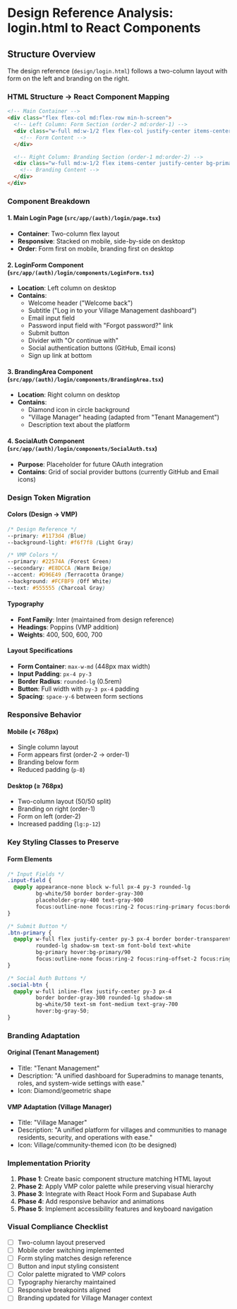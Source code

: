 # Design Reference Analysis: login.html to React Components

## Structure Overview

The design reference (`design/login.html`) follows a two-column layout with form on the left and branding on the right.

### HTML Structure → React Component Mapping

```html
<!-- Main Container -->
<div class="flex flex-col md:flex-row min-h-screen">
  <!-- Left Column: Form Section (order-2 md:order-1) -->
  <div class="w-full md:w-1/2 flex flex-col justify-center items-center p-8 lg:p-12 order-2 md:order-1">
    <!-- Form Content -->
  </div>

  <!-- Right Column: Branding Section (order-1 md:order-2) -->
  <div class="w-full md:w-1/2 flex items-center justify-center bg-primary/10 order-1 md:order-2 p-8 lg:p-12">
    <!-- Branding Content -->
  </div>
</div>
```

### Component Breakdown

#### 1. Main Login Page (`src/app/(auth)/login/page.tsx`)
- **Container**: Two-column flex layout
- **Responsive**: Stacked on mobile, side-by-side on desktop
- **Order**: Form first on mobile, branding first on desktop

#### 2. LoginForm Component (`src/app/(auth)/login/components/LoginForm.tsx`)
- **Location**: Left column on desktop
- **Contains**:
  - Welcome header ("Welcome back")
  - Subtitle ("Log in to your Village Management dashboard")
  - Email input field
  - Password input field with "Forgot password?" link
  - Submit button
  - Divider with "Or continue with"
  - Social authentication buttons (GitHub, Email icons)
  - Sign up link at bottom

#### 3. BrandingArea Component (`src/app/(auth)/login/components/BrandingArea.tsx`)
- **Location**: Right column on desktop
- **Contains**:
  - Diamond icon in circle background
  - "Village Manager" heading (adapted from "Tenant Management")
  - Description text about the platform

#### 4. SocialAuth Component (`src/app/(auth)/login/components/SocialAuth.tsx`)
- **Purpose**: Placeholder for future OAuth integration
- **Contains**: Grid of social provider buttons (currently GitHub and Email icons)

### Design Token Migration

#### Colors (Design → VMP)
```css
/* Design Reference */
--primary: #1173d4 (Blue)
--background-light: #f6f7f8 (Light Gray)

/* VMP Colors */
--primary: #22574A (Forest Green)
--secondary: #E8DCCA (Warm Beige)
--accent: #D96E49 (Terracotta Orange)
--background: #FCFBF9 (Off White)
--text: #555555 (Charcoal Gray)
```

#### Typography
- **Font Family**: Inter (maintained from design reference)
- **Headings**: Poppins (VMP addition)
- **Weights**: 400, 500, 600, 700

#### Layout Specifications
- **Form Container**: `max-w-md` (448px max width)
- **Input Padding**: `px-4 py-3`
- **Border Radius**: `rounded-lg` (0.5rem)
- **Button**: Full width with `py-3 px-4` padding
- **Spacing**: `space-y-6` between form sections

### Responsive Behavior

#### Mobile (< 768px)
- Single column layout
- Form appears first (order-2 → order-1)
- Branding below form
- Reduced padding (`p-8`)

#### Desktop (≥ 768px)
- Two-column layout (50/50 split)
- Branding on right (order-1)
- Form on left (order-2)
- Increased padding (`lg:p-12`)

### Key Styling Classes to Preserve

#### Form Elements
```css
/* Input Fields */
.input-field {
  @apply appearance-none block w-full px-4 py-3 rounded-lg
         bg-white/50 border border-gray-300
         placeholder-gray-400 text-gray-900
         focus:outline-none focus:ring-2 focus:ring-primary focus:border-transparent;
}

/* Submit Button */
.btn-primary {
  @apply w-full flex justify-center py-3 px-4 border border-transparent
         rounded-lg shadow-sm text-sm font-bold text-white
         bg-primary hover:bg-primary/90
         focus:outline-none focus:ring-2 focus:ring-offset-2 focus:ring-primary;
}

/* Social Auth Buttons */
.social-btn {
  @apply w-full inline-flex justify-center py-3 px-4
         border border-gray-300 rounded-lg shadow-sm
         bg-white/50 text-sm font-medium text-gray-700
         hover:bg-gray-50;
}
```

### Branding Adaptation

#### Original (Tenant Management)
- Title: "Tenant Management"
- Description: "A unified dashboard for Superadmins to manage tenants, roles, and system-wide settings with ease."
- Icon: Diamond/geometric shape

#### VMP Adaptation (Village Manager)
- Title: "Village Manager"
- Description: "A unified platform for villages and communities to manage residents, security, and operations with ease."
- Icon: Village/community-themed icon (to be designed)

### Implementation Priority

1. **Phase 1**: Create basic component structure matching HTML layout
2. **Phase 2**: Apply VMP color palette while preserving visual hierarchy
3. **Phase 3**: Integrate with React Hook Form and Supabase Auth
4. **Phase 4**: Add responsive behavior and animations
5. **Phase 5**: Implement accessibility features and keyboard navigation

### Visual Compliance Checklist

- [ ] Two-column layout preserved
- [ ] Mobile order switching implemented
- [ ] Form styling matches design reference
- [ ] Button and input styling consistent
- [ ] Color palette migrated to VMP colors
- [ ] Typography hierarchy maintained
- [ ] Responsive breakpoints aligned
- [ ] Branding updated for Village Manager context